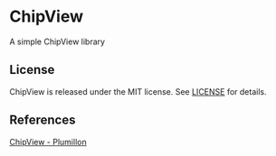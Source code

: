 # ChipView

A simple ChipView library


## License

ChipView is released under the MIT license. See [LICENSE](./LICENSE) for details.

## References

[ChipView - Plumillon](https://github.com/Plumillon/ChipView)